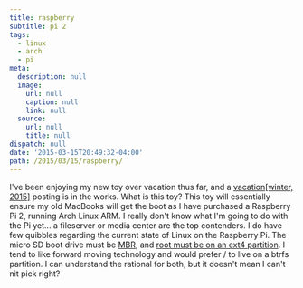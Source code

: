 ```yaml
---
title: raspberry
subtitle: pi 2
tags:
  - linux
  - arch
  - pi
meta:
  description: null
  image:
    url: null
    caption: null
    link: null
  source:
    url: null
    title: null
dispatch: null
date: '2015-03-15T20:49:32-04:00'
path: /2015/03/15/raspberry/
---
```


I've been enjoying my new toy over vacation thus far, and a [vacation[winter, 2015]][w2015] posting is in the works. What is this toy? This toy will essentially ensure my old MacBooks will get the boot as I have purchased a Raspberry Pi 2, running Arch Linux ARM. I really don't know what I'm going to do with the Pi yet... a fileserver or media center are the top contenders. I do have few quibbles regarding the current state of Linux on the Raspberry Pi. The micro SD boot drive must be [MBR][mbr], and [root must be on an ext4 partition][btrfs]. I tend to like forward moving technology and would prefer / to live on a btrfs partition. I can understand the rational for both, but it doesn't mean I can't nit pick right?

[w2015]: /io/pi/
[mbr]: https://github.com/raspberrypi/noobs/wiki/Standalone-partitioning-explained "BCM2835 ROM can only read bootcode.bin from MBR"
[btrfs]: https://github.com/raspberrypi/linux/issues/116#issuecomment-58808250

